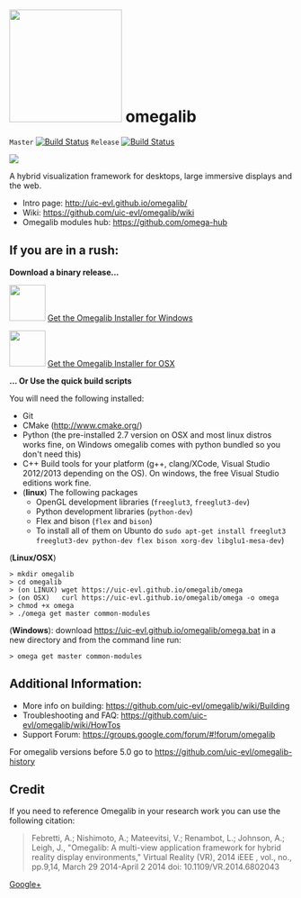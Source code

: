 <img src="https://raw.githubusercontent.com/uic-evl/omegalib/master/docs/logo/logo-shadow.png" width=200></img> omegalib
========
`Master` [![Build Status](https://travis-ci.org/uic-evl/omegalib.svg?branch=master)](https://travis-ci.org/uic-evl/omegalib)
`Release` [![Build Status](https://travis-ci.org/uic-evl/omegalib.svg?branch=release)](https://travis-ci.org/uic-evl/omegalib)

<img src="https://github.com/uic-evl/omegalib/wiki/intro/banner.jpg"/>

A hybrid visualization framework for desktops, large immersive displays and the web.

- Intro page: http://uic-evl.github.io/omegalib/
- Wiki: https://github.com/uic-evl/omegalib/wiki
- Omegalib modules hub: https://github.com/omega-hub

## If you are in a rush: ##

**Download a binary release...**

<img src="http://www.wellesley.edu/sites/default/files/assets/departments/libraryandtechnology/images/microsoft_windows_8_logo_by_n_studios_2-d5keldy.png" width="64"/> [Get the Omegalib Installer for Windows](http://omegalib.s3.amazonaws.com/repo/release/windows/OmegalibSetup.exe)

<img src="http://creativebits.org/sites/default/files/mavericks-osx_icon_print.jpg" width="64"/> [Get the Omegalib Installer for OSX](http://omegalib.s3.amazonaws.com/repo/release/osx/OmegalibSetup.zip)

**... Or Use the quick build scripts** 

You will need the following installed:
- Git
- CMake (http://www.cmake.org/)
- Python (the pre-installed 2.7 version on OSX and most linux distros works fine, on Windows omegalib comes with python bundled so you don't need this)
- C++ Build tools for your platform (g++, clang/XCode, Visual Studio 2012/2013 depending on the OS). On windows, the free Visual Studio editions work fine. 
- (**linux**) The following packages
  - OpenGL development libraries (`freeglut3`, `freeglut3-dev`)
  - Python development libraries (`python-dev`)
  - Flex and bison (`flex` and `bison`)
  - To install all of them on Ubunto do `sudo apt-get install freeglut3 freeglut3-dev python-dev flex bison xorg-dev libglu1-mesa-dev`)

(**Linux/OSX**)
```
> mkdir omegalib
> cd omegalib
> (on LINUX) wget https://uic-evl.github.io/omegalib/omega
> (on OSX)   curl https://uic-evl.github.io/omegalib/omega -o omega
> chmod +x omega
> ./omega get master common-modules
```

(**Windows**): download https://uic-evl.github.io/omegalib/omega.bat in a new directory and from the command line run:
```
> omega get master common-modules
```

## Additional Information: ##
- More info on building: https://github.com/uic-evl/omegalib/wiki/Building
- Troubleshooting and FAQ: https://github.com/uic-evl/omegalib/wiki/HowTos
- Support Forum: https://groups.google.com/forum/#!forum/omegalib
 
For omegalib versions before 5.0 go to https://github.com/uic-evl/omegalib-history

## Credit ##
If you need to reference Omegalib in your research work you can use the following citation:

> Febretti, A.; Nishimoto, A.; Mateevitsi, V.; Renambot, L.; Johnson, A.; Leigh, J., "Omegalib: A multi-view application framework for hybrid reality display environments," Virtual Reality (VR), 2014 iEEE , vol., no., pp.9,14, March 29 2014-April 2 2014
doi: 10.1109/VR.2014.6802043

<a href="https://plus.google.com/105527429589387055081" rel="publisher">Google+</a>
